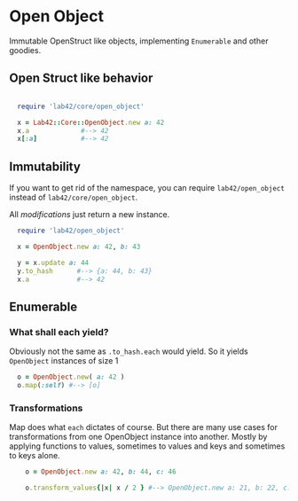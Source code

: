 # Open Object

Immutable OpenStruct like objects, implementing `Enumerable` and other goodies.


## Open Struct like behavior

```ruby

  require 'lab42/core/open_object'

  x = Lab42::Core::OpenObject.new a: 42
  x.a             #--> 42
  x[:a]           #--> 42
```

## Immutability

If you want to get rid of the namespace, you can require `lab42/open_object` instead of
`lab42/core/open_object`.

All _modifications_ just return a new instance.

```ruby
  require 'lab42/open_object'

  x = OpenObject.new a: 42, b: 43

  y = x.update a: 44
  y.to_hash      #--> {a: 44, b: 43}
  x.a            #--> 42
```

## Enumerable

### What shall each yield?

Obviously not the same as `.to_hash.each` would yield. So it yields `OpenObject` instances of size 1

```ruby
  o = OpenObject.new( a: 42 )
  o.map(:self) #--> [o]
```

### Transformations

Map does what `each` dictates of course. But there are many use cases for transformations  from one
OpenObject instance into another. Mostly by applying functions to values, sometimes to values and keys
and sometimes to keys alone.


```ruby
    o = OpenObject.new a: 42, b: 44, c: 46

    o.transform_values{|x| x / 2 } #--> OpenObject.new a: 21, b: 22, c: 23
```
